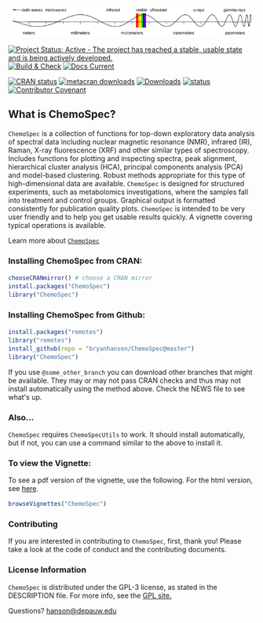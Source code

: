 

<img src="man/figures/Banner.png"/>

<!-- Each image below is embedded in an empty link which gives space around each badge -->


[![Project Status: Active - The project has reached a stable, usable state and is being actively developed.](http://www.repostatus.org/badges/latest/active.svg)]() [![Build & Check](https://github.com/bryanhanson/ChemoSpec/workflows/Build-Check/badge.svg)]() [![Docs Current](https://github.com/bryanhanson/ChemoSpec/workflows/Update-Docs/badge.svg)]()

[![CRAN status](https://www.r-pkg.org/badges/version-last-release/ChemoSpec)]() [![metacran downloads](https://cranlogs.r-pkg.org/badges/grand-total/ChemoSpec)]() [![Downloads](https://cranlogs.r-pkg.org/badges/ChemoSpec)]() [![status](https://tinyverse.netlify.com/badge/ChemoSpec)]() [![Contributor Covenant](https://img.shields.io/badge/Contributor%20Covenant-2.0-4baaaa.svg)](CODE_OF_CONDUCT.md)

## What is ChemoSpec?

`ChemoSpec` is a collection of functions for top-down exploratory data analysis of spectral data including nuclear magnetic resonance (NMR), infrared (IR), Raman, X-ray fluorescence (XRF) and other similar types of spectroscopy. Includes functions for plotting and inspecting spectra, peak alignment, hierarchical cluster analysis (HCA), principal components analysis (PCA) and model-based clustering. Robust methods appropriate for this type of high-dimensional data are available. `ChemoSpec` is designed for structured experiments, such as metabolomics investigations, where the samples fall into treatment and control groups. Graphical output is formatted consistently for publication quality plots. `ChemoSpec` is intended to be very user friendly and to help you get usable results quickly. A vignette covering typical operations is available.

Learn more about [`ChemoSpec`](https://bryanhanson.github.io/ChemoSpec/)

### Installing ChemoSpec from CRAN:

````r
chooseCRANmirror() # choose a CRAN mirror
install.packages("ChemoSpec")
library("ChemoSpec")
````

### Installing ChemoSpec from Github:

````r
install.packages("remotes")
library("remotes")
install_github(repo = "bryanhanson/ChemoSpec@master")
library("ChemoSpec")
````

If you use `@some_other_branch` you can download other branches that might be available.  They may or may not pass CRAN checks and thus may not install automatically using the method above.  Check the NEWS file to see what's up.

### Also...

`ChemoSpec` requires `ChemoSpecUtils` to work.  It should install automatically, but if not, you can use a command similar to the above to install it.

### To view the Vignette:

To see a pdf version of the vignette, use the following.  For the html version, see [here](https://bryanhanson.github.io/ChemoSpec/).

````r
browseVignettes("ChemoSpec")
````
### Contributing

If you are interested in contributing to `ChemoSpec`, first, thank you!  Please take a look at the code of conduct and the contributing documents.

### License Information

`ChemoSpec` is distributed under the GPL-3 license, as stated in the DESCRIPTION file.  For more info, see the [GPL site.](https://gnu.org/licenses/gpl.html)

Questions?  hanson@depauw.edu
